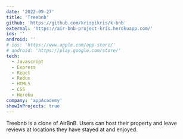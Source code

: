 ```yaml
---
date: '2022-09-27'
title: 'Treebnb'
github: 'https://github.com/krispikris/k-bnb'
external: 'https://air-bnb-project-kris.herokuapp.com/'
ios: ''
android: ''
# ios: 'https://www.apple.com/app-store/'
# android: 'https://play.google.com/store/'
tech:
  - Javascript
  - Express
  - React
  - Redux
  - HTML5
  - CSS
  - Heroku
company: 'appAcademy'
showInProjects: true
---
```


Treebnb is a clone of AirBnB. Users can host their property and leave reviews at locations they have stayed at and enjoyed.
